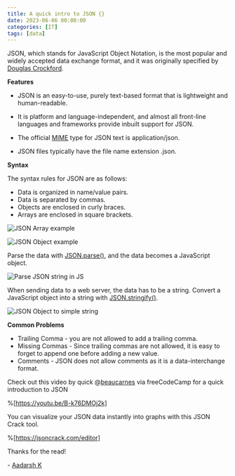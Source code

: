 ```yaml
---
title: A quick intro to JSON {}
date: 2023-06-06 00:00:00 
categories: [IT]
tags: [data]
---
```


JSON, which stands for JavaScript Object Notation, is the most popular and widely accepted data exchange format, and it was originally specified by [Douglas Crockford](https://en.wikipedia.org/wiki/Douglas_Crockford).

**Features**

- JSON is an easy-to-use, purely text-based format that is lightweight and human-readable.

- It is platform and language-independent, and almost all front-line languages and frameworks provide inbuilt support for JSON.

- The official [MIME](https://en.wikipedia.org/wiki/MIME) type for JSON text is application/json.

- JSON files typically have the file name extension .json.

**Syntax**

The syntax rules for JSON are as follows:

- Data is organized in name/value pairs.
- Data is separated by commas.
- Objects are enclosed in curly braces.
- Arrays are enclosed in square brackets.

![JSON Array example](https://community.codenewbie.org/remoteimages/uploads/articles/zs2juw2gjs9t8d092p8n.png)


![JSON Object example](https://community.codenewbie.org/remoteimages/uploads/articles/47hu2b43z03iskc5cnpm.png)


Parse the data with [JSON.parse()](https://developer.mozilla.org/en-US/docs/Web/JavaScript/Reference/Global_Objects/JSON/parse), and the data becomes a JavaScript object.

![Parse JSON string in JS](https://community.codenewbie.org/remoteimages/uploads/articles/2o6d55zftqys5a07r4zk.png)

When sending data to a web server, the data has to be a string. Convert a JavaScript object into a string with [JSON.stringify()](https://developer.mozilla.org/en-US/docs/Web/JavaScript/Reference/Global_Objects/JSON/stringify).

![JSON Object to simple string](https://community.codenewbie.org/remoteimages/uploads/articles/70o1lcssqvsq68eh82gc.png)

**Common Problems**

- Trailing Comma - you are not allowed to add a trailing comma.
- Missing Commas - Since trailing commas are not allowed, it is easy to forget to append one before adding a new value.
- Comments - JSON does not allow comments as it is a data-interchange format.


Check out this video by quick @[beaucarnes](https://twitter.com/beaucarnes?lang=en) via freeCodeCamp for a quick introduction to JSON

%[https://youtu.be/B-k76DMOj2k]

You can visualize your JSON data instantly into graphs with this JSON Crack tool.

%[https://jsoncrack.com/editor]

Thanks for the read!

\- [Aadarsh K](https://twitter.com/dotAadarsh)


